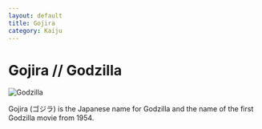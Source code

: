 ```yaml
---
layout: default
title: Gojira
category: Kaiju
---
```


# Gojira // Godzilla
![Godzilla](https://vignette.wikia.nocookie.net/kaiju/images/1/1e/Gojira.jpg)

Gojira (ゴジラ) is the Japanese name for Godzilla and the name of the first Godzilla movie from 1954.

